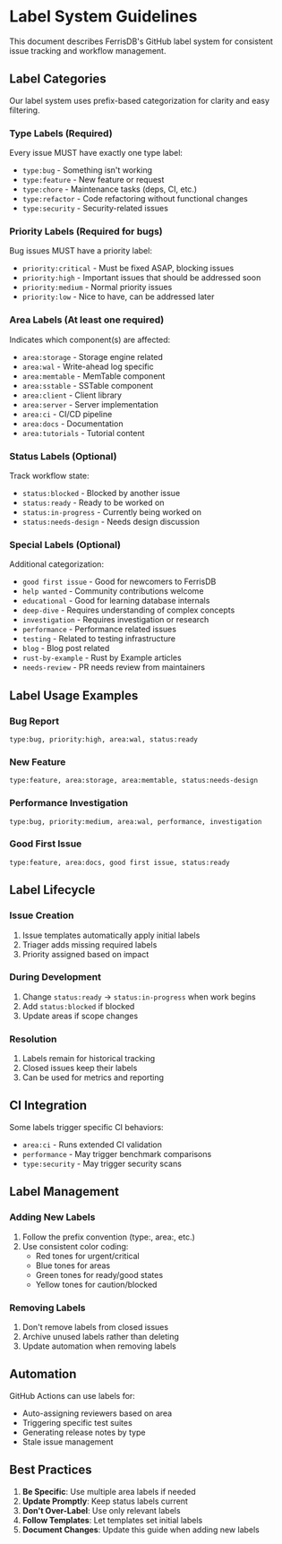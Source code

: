 # Label System Guidelines

This document describes FerrisDB's GitHub label system for consistent issue tracking and workflow management.

## Label Categories

Our label system uses prefix-based categorization for clarity and easy filtering.

### Type Labels (Required)

Every issue MUST have exactly one type label:

- `type:bug` - Something isn't working
- `type:feature` - New feature or request
- `type:chore` - Maintenance tasks (deps, CI, etc.)
- `type:refactor` - Code refactoring without functional changes
- `type:security` - Security-related issues

### Priority Labels (Required for bugs)

Bug issues MUST have a priority label:

- `priority:critical` - Must be fixed ASAP, blocking issues
- `priority:high` - Important issues that should be addressed soon
- `priority:medium` - Normal priority issues
- `priority:low` - Nice to have, can be addressed later

### Area Labels (At least one required)

Indicates which component(s) are affected:

- `area:storage` - Storage engine related
- `area:wal` - Write-ahead log specific
- `area:memtable` - MemTable component
- `area:sstable` - SSTable component
- `area:client` - Client library
- `area:server` - Server implementation
- `area:ci` - CI/CD pipeline
- `area:docs` - Documentation
- `area:tutorials` - Tutorial content

### Status Labels (Optional)

Track workflow state:

- `status:blocked` - Blocked by another issue
- `status:ready` - Ready to be worked on
- `status:in-progress` - Currently being worked on
- `status:needs-design` - Needs design discussion

### Special Labels (Optional)

Additional categorization:

- `good first issue` - Good for newcomers to FerrisDB
- `help wanted` - Community contributions welcome
- `educational` - Good for learning database internals
- `deep-dive` - Requires understanding of complex concepts
- `investigation` - Requires investigation or research
- `performance` - Performance related issues
- `testing` - Related to testing infrastructure
- `blog` - Blog post related
- `rust-by-example` - Rust by Example articles
- `needs-review` - PR needs review from maintainers

## Label Usage Examples

### Bug Report

```
type:bug, priority:high, area:wal, status:ready
```

### New Feature

```
type:feature, area:storage, area:memtable, status:needs-design
```

### Performance Investigation

```
type:bug, priority:medium, area:wal, performance, investigation
```

### Good First Issue

```
type:feature, area:docs, good first issue, status:ready
```

## Label Lifecycle

### Issue Creation

1. Issue templates automatically apply initial labels
2. Triager adds missing required labels
3. Priority assigned based on impact

### During Development

1. Change `status:ready` → `status:in-progress` when work begins
2. Add `status:blocked` if blocked
3. Update areas if scope changes

### Resolution

1. Labels remain for historical tracking
2. Closed issues keep their labels
3. Can be used for metrics and reporting

## CI Integration

Some labels trigger specific CI behaviors:

- `area:ci` - Runs extended CI validation
- `performance` - May trigger benchmark comparisons
- `type:security` - May trigger security scans

## Label Management

### Adding New Labels

1. Follow the prefix convention (type:, area:, etc.)
2. Use consistent color coding:
   - Red tones for urgent/critical
   - Blue tones for areas
   - Green tones for ready/good states
   - Yellow tones for caution/blocked

### Removing Labels

1. Don't remove labels from closed issues
2. Archive unused labels rather than deleting
3. Update automation when removing labels

## Automation

GitHub Actions can use labels for:

- Auto-assigning reviewers based on area
- Triggering specific test suites
- Generating release notes by type
- Stale issue management

## Best Practices

1. **Be Specific**: Use multiple area labels if needed
2. **Update Promptly**: Keep status labels current
3. **Don't Over-Label**: Use only relevant labels
4. **Follow Templates**: Let templates set initial labels
5. **Document Changes**: Update this guide when adding new labels
